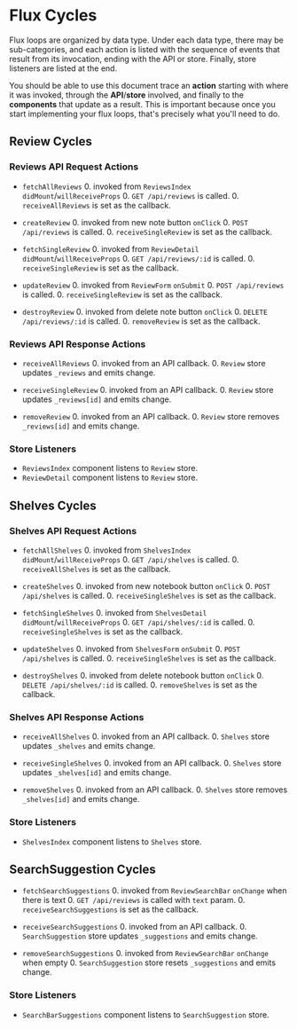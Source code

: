 # Flux Cycles

Flux loops are organized by data type. Under each data type, there may
be sub-categories, and each action is listed with the sequence of events
that result from its invocation, ending with the API or store. Finally,
store listeners are listed at the end.

You should be able to use this document trace an **action** starting
with where it was invoked, through the **API**/**store** involved, and
finally to the **components** that update as a result. This is important
because once you start implementing your flux loops, that's precisely
what you'll need to do.


## Review Cycles

### Reviews API Request Actions

* `fetchAllReviews`
  0. invoked from `ReviewsIndex` `didMount`/`willReceiveProps`
  0. `GET /api/reviews` is called.
  0. `receiveAllReviews` is set as the callback.

* `createReview`
  0. invoked from new note button `onClick`
  0. `POST /api/reviews` is called.
  0. `receiveSingleReview` is set as the callback.

* `fetchSingleReview`
  0. invoked from `ReviewDetail` `didMount`/`willReceiveProps`
  0. `GET /api/reviews/:id` is called.
  0. `receiveSingleReview` is set as the callback.

* `updateReview`
  0. invoked from `ReviewForm` `onSubmit`
  0. `POST /api/reviews` is called.
  0. `receiveSingleReview` is set as the callback.

* `destroyReview`
  0. invoked from delete note button `onClick`
  0. `DELETE /api/reviews/:id` is called.
  0. `removeReview` is set as the callback.

### Reviews API Response Actions

* `receiveAllReviews`
  0. invoked from an API callback.
  0. `Review` store updates `_reviews` and emits change.

* `receiveSingleReview`
  0. invoked from an API callback.
  0. `Review` store updates `_reviews[id]` and emits change.

* `removeReview`
  0. invoked from an API callback.
  0. `Review` store removes `_reviews[id]` and emits change.

### Store Listeners

* `ReviewsIndex` component listens to `Review` store.
* `ReviewDetail` component listens to `Review` store.


## Shelves Cycles

### Shelves API Request Actions

* `fetchAllShelves`
  0. invoked from `ShelvesIndex` `didMount`/`willReceiveProps`
  0. `GET /api/shelves` is called.
  0. `receiveAllShelves` is set as the callback.

* `createShelves`
  0. invoked from new notebook button `onClick`
  0. `POST /api/shelves` is called.
  0. `receiveSingleShelves` is set as the callback.

* `fetchSingleShelves`
  0. invoked from `ShelvesDetail` `didMount`/`willReceiveProps`
  0. `GET /api/shelves/:id` is called.
  0. `receiveSingleShelves` is set as the callback.

* `updateShelves`
  0. invoked from `ShelvesForm` `onSubmit`
  0. `POST /api/shelves` is called.
  0. `receiveSingleShelves` is set as the callback.

* `destroyShelves`
  0. invoked from delete notebook button `onClick`
  0. `DELETE /api/shelves/:id` is called.
  0. `removeShelves` is set as the callback.

### Shelves API Response Actions

* `receiveAllShelves`
  0. invoked from an API callback.
  0. `Shelves` store updates `_shelves` and emits change.

* `receiveSingleShelves`
  0. invoked from an API callback.
  0. `Shelves` store updates `_shelves[id]` and emits change.

* `removeShelves`
  0. invoked from an API callback.
  0. `Shelves` store removes `_shelves[id]` and emits change.

### Store Listeners

* `ShelvesIndex` component listens to `Shelves` store.


## SearchSuggestion Cycles

* `fetchSearchSuggestions`
  0. invoked from `ReviewSearchBar` `onChange` when there is text
  0. `GET /api/reviews` is called with `text` param.
  0. `receiveSearchSuggestions` is set as the callback.

* `receiveSearchSuggestions`
  0. invoked from an API callback.
  0. `SearchSuggestion` store updates `_suggestions` and emits change.

* `removeSearchSuggestions`
  0. invoked from `ReviewSearchBar` `onChange` when empty
  0. `SearchSuggestion` store resets `_suggestions` and emits change.

### Store Listeners

* `SearchBarSuggestions` component listens to `SearchSuggestion` store.
